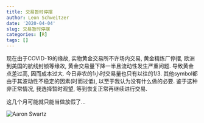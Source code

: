 ```yaml
---
title: 交易暂时停摆
author: Leon Schweitzer
date: '2020-04-04'
slug: 交易暂时停摆
categories: [R]
tags: []
---
```

现在由于COVID-19的缘故, 实物黄金交易所不许场内交易, 黄金精炼厂停摆, 欧洲到美国的航线封锁等缘故, 黄金交易量下降一半且流动性发生严重问题. 导致黄金点差过高, 因而成本过大. 今日非农的1小时交易量也只有以往的1/3. 其他symbol都由于其波动性不稳定的因素(时而过低), 以至于我认为没有什么做的必要. 鉴于这种非正常情况, 我选择暂时观望, 等到恢复正常再继续进行交易.

这几个月可能就只能当做放假了...

![Aaron Swartz](https://files.catbox.moe/2odprl.jpg)